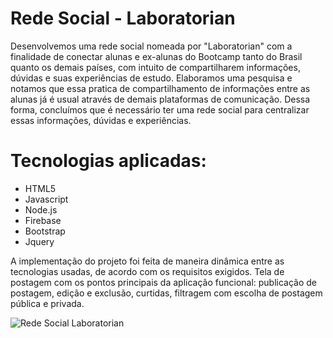 # Rede Social - Laboratorian

Desenvolvemos uma rede social nomeada por "Laboratorian" com a finalidade de conectar alunas e ex-alunas do Bootcamp tanto do Brasil quanto os demais países, com intuito de compartilharem informações, dúvidas e suas experiências de estudo. Elaboramos uma pesquisa e notamos que essa pratica de compartilhamento de informações entre as alunas já é usual através de demais plataformas de comunicação. Dessa forma, concluímos que é necessário ter uma rede social para centralizar essas informações, dúvidas e experiências.

  # Tecnologias aplicadas:

  - HTML5
  - Javascript
  - Node.js
  - Firebase
  - Bootstrap
  - Jquery
  
A implementação do projeto foi feita de maneira dinâmica entre as tecnologias usadas, de acordo com os requisitos exigidos. Tela de postagem com os pontos principais da aplicação funcional: publicação de postagem, edição e exclusão, curtidas, filtragem com escolha de postagem pública e privada.

![Rede Social Laboratorian]( "https://i.imgur.com/TAtVZaB.png" )